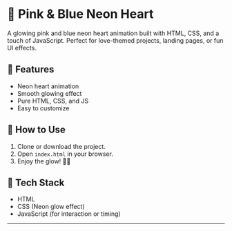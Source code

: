 # 💖 Pink & Blue Neon Heart

A glowing pink and blue neon heart animation built with HTML, CSS, and a touch of JavaScript. Perfect for love-themed projects, landing pages, or fun UI effects.

## 🌟 Features
- Neon heart animation
- Smooth glowing effect
- Pure HTML, CSS, and JS
- Easy to customize

## 🚀 How to Use
1. Clone or download the project.
2. Open `index.html` in your browser.
3. Enjoy the glow! 💙💗

## 🧪 Tech Stack
- HTML
- CSS (Neon glow effect)
- JavaScript (for interaction or timing)

---

